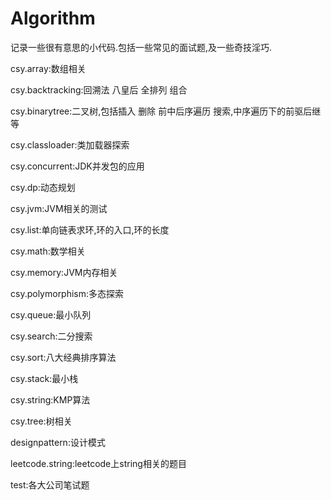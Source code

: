 # Algorithm
记录一些很有意思的小代码.包括一些常见的面试题,及一些奇技淫巧.

csy.array:数组相关

csy.backtracking:回溯法 八皇后 全排列 组合

csy.binarytree:二叉树,包括插入 删除 前中后序遍历 搜索,中序遍历下的前驱后继等

csy.classloader:类加载器探索

csy.concurrent:JDK并发包的应用

csy.dp:动态规划

csy.jvm:JVM相关的测试

csy.list:单向链表求环,环的入口,环的长度

csy.math:数学相关

csy.memory:JVM内存相关

csy.polymorphism:多态探索

csy.queue:最小队列

csy.search:二分搜索

csy.sort:八大经典排序算法

csy.stack:最小栈

csy.string:KMP算法

csy.tree:树相关


designpattern:设计模式

leetcode.string:leetcode上string相关的题目

test:各大公司笔试题
